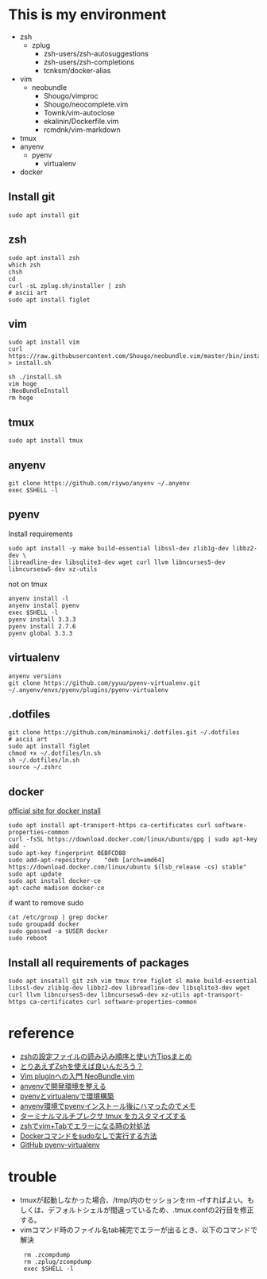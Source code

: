 # This is my environment
  * zsh
    * zplug
      * zsh-users/zsh-autosuggestions
      * zsh-users/zsh-completions
      * tcnksm/docker-alias
  * vim
    * neobundle
      * Shougo/vimproc
      * Shougo/neocomplete.vim
      * Townk/vim-autoclose
      * ekalinin/Dockerfile.vim
      * rcmdnk/vim-markdown
  * tmux
  * anyenv
    * pyenv
      * virtualenv
  * docker

## Install git
```
sudo apt install git
```
## zsh
```
sudo apt install zsh
which zsh
chsh
cd
curl -sL zplug.sh/installer | zsh
# ascii art
sudo apt install figlet
```

## vim
```
sudo apt install vim
curl https://raw.githubusercontent.com/Shougo/neobundle.vim/master/bin/install.sh > install.sh

sh ./install.sh
vim hoge
:NeoBundleInstall
rm hoge
```

## tmux
```
sudo apt install tmux
```

## anyenv
```
git clone https://github.com/riywo/anyenv ~/.anyenv
exec $SHELL -l
```

## pyenv
Install requirements
```
sudo apt install -y make build-essential libssl-dev zlib1g-dev libbz2-dev \
libreadline-dev libsqlite3-dev wget curl llvm libncurses5-dev libncursesw5-dev xz-utils
```
not on tmux
```
anyenv install -l
anyenv install pyenv
exec $SHELL -l
pyenv install 3.3.3
pyenv install 2.7.6
pyenv global 3.3.3
```

## virtualenv
```
anyenv versions
git clone https://github.com/yyuu/pyenv-virtualenv.git ~/.anyenv/envs/pyenv/plugins/pyenv-virtualenv
```

## .dotfiles
```
git clone https://github.com/minaminoki/.dotfiles.git ~/.dotfiles
# ascii art
sudo apt install figlet
chmod +x ~/.dotfiles/ln.sh
sh ~/.dotfiles/ln.sh
source ~/.zshrc
```

## docker
[official site for docker install](https://docs.docker.com/engine/installation/linux/ubuntu/)
```
sudo apt install apt-transport-https ca-certificates curl software-properties-common
curl -fsSL https://download.docker.com/linux/ubuntu/gpg | sudo apt-key add -
sudo apt-key fingerprint 0EBFCD88
sudo add-apt-repository    "deb [arch=amd64] https://download.docker.com/linux/ubuntu $(lsb_release -cs) stable"
sudo apt update
sudo apt install docker-ce
apt-cache madison docker-ce
```
if want to remove sudo
```
cat /etc/group | grep docker
sudo groupadd docker
sudo gpasswd -a $USER docker
sudo reboot
```

## Install all requirements of packages
```
sudo apt insatall git zsh vim tmux tree figlet sl make build-essential libssl-dev zlib1g-dev libbz2-dev libreadline-dev libsqlite3-dev wget curl llvm libncurses5-dev libncursesw5-dev xz-utils apt-transport-https ca-certificates curl software-properties-common
```

# reference
* [zshの設定ファイルの読み込み順序と使い方Tipsまとめ](http://qiita.com/muran001/items/7b104d33f5ea3f75353f)
* [とりあえずZshを使えば良いんだろう？](http://qiita.com/ktr_type23/items/3eb782f98c7a5f4c60b0)
* [Vim pluginへの入門 NeoBundle.vim](http://qiita.com/okamos/items/caf5a0b19ce893a75363)
* [anyenvで開発環境を整える](http://qiita.com/luckypool/items/f1e756e9d3e9786ad9ea)
* [pyenvとvirtualenvで環境構築](http://qiita.com/Kodaira_/items/feadfef9add468e3a85b)
* [anyenv環境でpyenvインストール後にハマったのでメモ](http://qiita.com/dodo5522/items/8e9e63d8c94a70fbbbb9)
* [ターミナルマルチプレクサ tmux をカスタマイズする](http://qiita.com/b4b4r07/items/01359e8a3066d1c37edc)
* [zshでvim+Tabでエラーになる時の対処法](http://qiita.com/Asuforce/items/28b287fdb933d1985e15)
* [Dockerコマンドをsudoなしで実行する方法](http://qiita.com/DQNEO/items/da5df074c48b012152ee)
* [GitHub pyenv-virtualenv](https://github.com/pyenv/pyenv-virtualenv)

# trouble
* tmuxが起動しなかった場合、/tmp/内のセッションをrm -rfすればよい。もしくは、デフォルトシェルが間違っているため、.tmux.confの2行目を修正する。
* vimコマンド時のファイル名tab補完でエラーが出るとき、以下のコマンドで解決
  ```
   rm .zcompdump
   rm .zplug/zcompdump
   exec $SHELL -l
  ```
